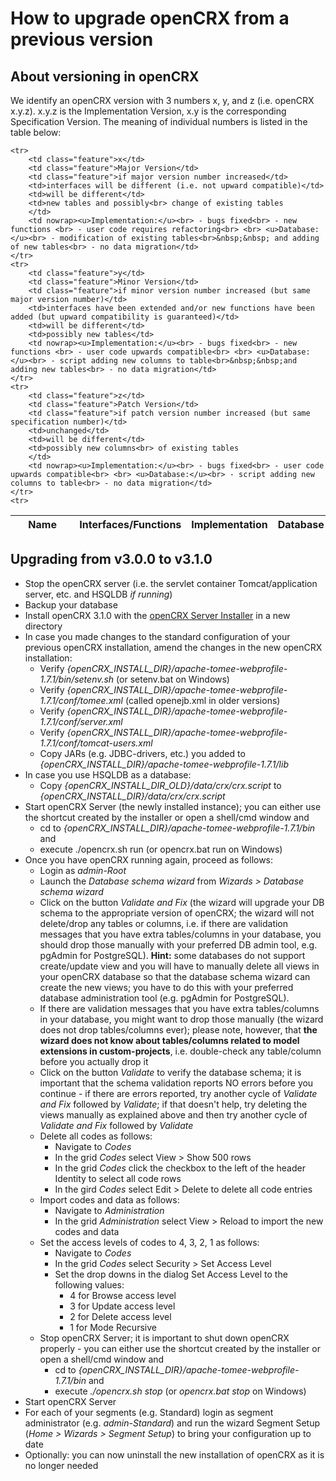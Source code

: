 # How to upgrade openCRX from a previous version #

## About versioning in openCRX ##
We identify an openCRX version with 3 numbers x, y, and z (i.e. openCRX x.y.z). x.y.z is the 
Implementation Version, x.y is the corresponding Specification Version. The meaning of individual 
numbers is listed in the table below:

<table>
	<thead>
		<tr>
			<th class="feature">&nbsp;</th>
			<th class="feature">Name</th>
			<th class="feature">&nbsp;</th>
			<th>Interfaces/Functions</th>
			<th>Implementation</th>
			<th>Database</th>
			<th>Implications</th>
		</tr>
	</thead>

	<tr>
		<td class="feature">x</td>
		<td class="feature">Major Version</td>
		<td class="feature">if major version number increased</td>
		<td>interfaces will be different (i.e. not upward compatible)</td>
		<td>will be different</td>
		<td>new tables and possibly<br> change of existing tables
		</td>
		<td nowrap><u>Implementation:</u><br> - bugs fixed<br> - new functions <br> - user code requires refactoring<br> <br> <u>Database:</u><br> - modification of existing tables<br>&nbsp;&nbsp; and adding of new tables<br> - no data migration</td>
	</tr>
	<tr>
		<td class="feature">y</td>
		<td class="feature">Minor Version</td>
		<td class="feature">if minor version number increased (but same major version number)</td>
		<td>interfaces have been extended and/or new functions have been added (but upward compatibility is guaranteed)</td>
		<td>will be different</td>
		<td>possibly new tables</td>
		<td nowrap><u>Implementation:</u><br> - bugs fixed<br> - new functions <br> - user code upwards compatible<br> <br> <u>Database:</u><br> - script adding new columns to table<br>&nbsp;&nbsp;and adding new tables<br> - no data migration</td>
	</tr>
	<tr>
		<td class="feature">z</td>
		<td class="feature">Patch Version</td>
		<td class="feature">if patch version number increased (but same specification number)</td>
		<td>unchanged</td>
		<td>will be different</td>
		<td>possibly new columns<br> of existing tables
		</td>
		<td nowrap><u>Implementation:</u><br> - bugs fixed<br> - user code upwards compatible<br> <br> <u>Database:</u><br> - script adding new columns to table<br> - no data migration</td>
	</tr>
	<tr>
</table>

## Upgrading from v3.0.0 to v3.1.0 ##

* Stop the openCRX server (i.e. the servlet container Tomcat/application server, etc. and HSQLDB _if running_)
* Backup your database
* Install openCRX 3.1.0 with the <a href="server.htm">openCRX Server Installer</a> in a new directory
* In case you made changes to the standard configuration of your previous openCRX installation, amend the changes in the new openCRX installation:
    * Verify _{openCRX_INSTALL_DIR}/apache-tomee-webprofile-1.7.1/bin/setenv.sh_ (or setenv.bat on Windows)
    * Verify _{openCRX_INSTALL_DIR}/apache-tomee-webprofile-1.7.1/conf/tomee.xml_ (called openejb.xml in older versions)
    * Verify _{openCRX_INSTALL_DIR}/apache-tomee-webprofile-1.7.1/conf/server.xml_
    * Verify _{openCRX_INSTALL_DIR}/apache-tomee-webprofile-1.7.1/conf/tomcat-users.xml_
    * Copy JARs (e.g. JDBC-drivers, etc.) you added to _{openCRX_INSTALL_DIR}/apache-tomee-webprofile-1.7.1/lib_
* In case you use HSQLDB as a database:
    * Copy _{openCRX_INSTALL_DIR_OLD}/data/crx/crx.script_ to _{openCRX_INSTALL_DIR}/data/crx/crx.script_
* Start openCRX Server (the newly installed instance); you can either use the shortcut created by the installer or open a shell/cmd window and
    * cd to _{openCRX_INSTALL_DIR}/apache-tomee-webprofile-1.7.1/bin_ and
    * execute ./opencrx.sh run (or opencrx.bat run on Windows)
* Once you have openCRX running again, proceed as follows:
    * Login as _admin-Root_
    * Launch the _Database schema wizard_ from _Wizards > Database schema wizard_
    * Click on the button _Validate and Fix_ (the wizard will upgrade your DB schema to the appropriate version of openCRX; the wizard will not delete/drop any tables or columns, i.e. if there are validation messages that you have extra tables/columns in your database, you should drop those manually with your preferred DB admin tool, e.g. pgAdmin for PostgreSQL). __Hint:__ some databases do not support create/update view and you will have to manually delete all views in your openCRX database so that the database schema wizard can create the new views; you have to do this with your preferred database administration tool (e.g. pgAdmin for PostgreSQL).
    * If there are validation messages that you have extra tables/columns in your database, you might want to drop those manually (the wizard does not drop tables/columns ever); please note, however, that __the wizard does not know about tables/columns related to model extensions in custom-projects__, i.e. double-check any table/column before you actually drop it
    * Click on the button _Validate_ to verify the database schema; it is important that the schema validation reports NO errors before you continue - if there are errors reported, try another cycle of _Validate and Fix_ followed by _Validate_; if that doesn't help, try deleting the views manually as explained above and then try another cycle of _Validate and Fix_ followed by _Validate_
    * Delete all codes as follows:
        * Navigate to _Codes_
        * In the grid _Codes_ select View &gt; Show 500 rows
        * In the grid _Codes_ click the checkbox to the left of the header Identity to select all code rows
        * In the gird _Codes_ select Edit &gt; Delete to delete all code entries
    * Import codes and data as follows:
        * Navigate to _Administration_
        * In the grid _Administration_ select View &gt; Reload to import the new codes and data
    * Set the access levels of codes to 4, 3, 2, 1 as follows:
        * Navigate to _Codes_
        * In the grid _Codes_ select Security &gt; Set Access Level
        * Set the drop downs in the dialog Set Access Level to the following values:
            * 4 for Browse access level
            * 3 for Update access level
            * 2 for Delete access level
            * 1 for Mode Recursive
    * Stop openCRX Server; it is important to shut down openCRX properly - you can either use the shortcut created by the installer or open a shell/cmd window and
        * cd to _{openCRX_INSTALL_DIR}/apache-tomee-webprofile-1.7.1/bin_ and
        * execute _./opencrx.sh stop_ (or _opencrx.bat stop_ on Windows)
* Start openCRX Server
* For each of your segments (e.g. Standard) login as segment administrator (e.g. _admin-Standard_) and run the wizard Segment Setup (_Home > Wizards > Segment Setup_) to bring your configuration up to date
* Optionally: you can now uninstall the new installation of openCRX as it is no longer needed
